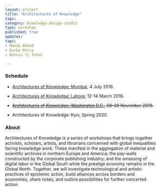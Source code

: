 ```yaml
---
layout: project
title: "Architectures of Knowledge"
tags:
category: knowledge-design-studio
type: workshop
published: true
updates:
tags:
- Manan Ahmed
- Durba Mitra
- Dennis Yi Tenen

---
```


### Schedule

- [Architectures of Knowledge:
Mumbai](http://xpmethod.plaintext.in/events/AoK_Mumbai.html), 4 July 2016.

- [Architectures of Knowledge:
Lahore](http://xpmethod.plaintext.in/events/AoK_Lahore.html), 12-14 March 2018.

- ~~[Architectures of Knowledge: Washington D.C.](http://xpmethod.plaintext.in/events/AoK_DC.html), 08-09 November 2019.~~

- Architectures of Knowledge: Kyiv, Spring 2020.


### About

Architectures of Knowledge is a series of workshops that brings together
activists, scholars, artists, and librarians concerned with global
inequalities facing knowledge work. These manifest in the aggregation of
material and scientific archives in northern Europe and America; the pay-walls
constructed by the corporate publishing industry; and the amassing of digital
labor in the Global South while the prestige economy remains in the Global
North. Together, we will investigate technological and artistic practices of
epistemic action, build alliances across borders and economies, share notes,
and outline possibilities for further concerted action.
